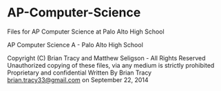 AP-Computer-Science
===================

Files for AP Computer Science at Palo Alto High School

AP Computer Science A - Palo Alto High School

  Copyright (C) Brian Tracy and Matthew Seligson - All Rights Reserved
  Unauthorized copying of these files, via any medium is strictly prohibited
  Proprietary and confidential
  Written By Brian Tracy <brian.tracy33@gmail.com> on September 22, 2014
 

